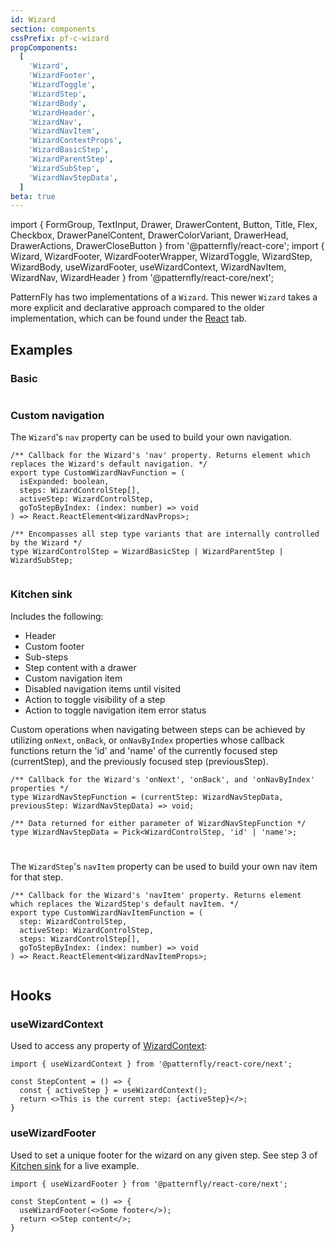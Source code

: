 ```yaml
---
id: Wizard
section: components
cssPrefix: pf-c-wizard
propComponents:
  [
    'Wizard',
    'WizardFooter',
    'WizardToggle',
    'WizardStep',
    'WizardBody',
    'WizardHeader',
    'WizardNav',
    'WizardNavItem',
    'WizardContextProps',
    'WizardBasicStep',
    'WizardParentStep',
    'WizardSubStep',
    'WizardNavStepData',
  ]
beta: true
---
```


import {
FormGroup,
TextInput,
Drawer,
DrawerContent,
Button,
Title,
Flex,
Checkbox,
DrawerPanelContent,
DrawerColorVariant,
DrawerHead,
DrawerActions,
DrawerCloseButton
} from '@patternfly/react-core';
import {
Wizard,
WizardFooter,
WizardFooterWrapper,
WizardToggle,
WizardStep,
WizardBody,
useWizardFooter,
useWizardContext,
WizardNavItem,
WizardNav,
WizardHeader
} from '@patternfly/react-core/next';

PatternFly has two implementations of a `Wizard`. This newer `Wizard` takes a more explicit and declarative approach compared to the older implementation, which can be found under the [React](/components/wizard/react) tab.

## Examples

### Basic

```ts file="./WizardBasic.tsx"
```

### Custom navigation

The `Wizard`'s `nav` property can be used to build your own navigation.

```noLive
/** Callback for the Wizard's 'nav' property. Returns element which replaces the Wizard's default navigation. */
export type CustomWizardNavFunction = (
  isExpanded: boolean,
  steps: WizardControlStep[],
  activeStep: WizardControlStep,
  goToStepByIndex: (index: number) => void
) => React.ReactElement<WizardNavProps>;

/** Encompasses all step type variants that are internally controlled by the Wizard */
type WizardControlStep = WizardBasicStep | WizardParentStep | WizardSubStep;
```

```ts file="./WizardCustomNav.tsx"
```

### Kitchen sink

Includes the following:

- Header
- Custom footer
- Sub-steps
- Step content with a drawer
- Custom navigation item
- Disabled navigation items until visited
- Action to toggle visibility of a step
- Action to toggle navigation item error status

Custom operations when navigating between steps can be achieved by utilizing `onNext`, `onBack`, or `onNavByIndex` properties whose callback functions return the 'id' and 'name' of the currently focused step (currentStep), and the previously focused step (previousStep).

```noLive
/** Callback for the Wizard's 'onNext', 'onBack', and 'onNavByIndex' properties */
type WizardNavStepFunction = (currentStep: WizardNavStepData, previousStep: WizardNavStepData) => void;

/** Data returned for either parameter of WizardNavStepFunction */
type WizardNavStepData = Pick<WizardControlStep, 'id' | 'name'>;
```

#

The `WizardStep`'s `navItem` property can be used to build your own nav item for that step.

```noLive
/** Callback for the Wizard's 'navItem' property. Returns element which replaces the WizardStep's default navItem. */
export type CustomWizardNavItemFunction = (
  step: WizardControlStep,
  activeStep: WizardControlStep,
  steps: WizardControlStep[],
  goToStepByIndex: (index: number) => void
) => React.ReactElement<WizardNavItemProps>;
```

```ts file="./WizardKitchenSink.tsx"
```

## Hooks

### useWizardContext

Used to access any property of [WizardContext](#wizardcontextprops):

```noLive
import { useWizardContext } from '@patternfly/react-core/next';

const StepContent = () => {
  const { activeStep } = useWizardContext();
  return <>This is the current step: {activeStep}</>;
}
```

### useWizardFooter

Used to set a unique footer for the wizard on any given step. See step 3 of [Kitchen sink](#kitchen-sink) for a live example.

```noLive
import { useWizardFooter } from '@patternfly/react-core/next';

const StepContent = () => {
  useWizardFooter(<>Some footer</>);
  return <>Step content</>;
}
```
